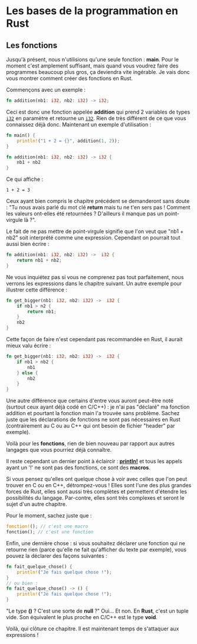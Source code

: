 # Les bases de la programmation en Rust

## Les fonctions

Jusqu'à présent, nous n'utilisions qu'une seule fonction : __main__. Pour le moment c'est amplement suffisant, mais quand vous voudrez faire des programmes beaucoup plus gros, ça deviendra vite ingérable. Je vais donc vous montrer comment créer des fonctions en Rust.

Commençons avec un exemple :

```Rust
fn addition(nb1: i32, nb2: i32) -> i32;
```

Ceci est donc une fonction appelée __addition__ qui prend 2 variables de types [`i32`](https://doc.rust-lang.org/stable/std/primitive.i32.html) en paramètre et retourne un [`i32`](https://doc.rust-lang.org/stable/std/primitive.i32.html). Rien de très différent de ce que vous connaissez déjà donc. Maintenant un exemple d'utilisation :

```Rust
fn main() {
    println!("1 + 2 = {}", addition(1, 2));
}

fn addition(nb1: i32, nb2: i32) -> i32 {
    nb1 + nb2
}
```

Ce qui affiche :

```Shell
1 + 2 = 3
```

Ceux ayant bien compris le chapitre précédent se demanderont sans doute : "Tu nous avais parlé du mot clé __return__ mais tu ne t'en sers pas ! Comment les valeurs ont-elles été retournées ? D'ailleurs il manque pas un point-virgule là ?".

Le fait de ne pas mettre de point-virgule signifie que l'on veut que "nb1 + nb2" soit interprété comme une expression. Cependant on pourrait tout aussi bien écrire :

```Rust
fn addition(nb1: i32, nb2: i32) ->  i32 {
    return nb1 + nb2;
}
```

Ne vous inquiétez pas si vous ne comprenez pas tout parfaitement, nous verrons les expressions dans le chapitre suivant. Un autre exemple pour illustrer cette différence :

```Rust
fn get_bigger(nb1: i32, nb2: i32) ->  i32 {
    if nb1 > n2 {
        return nb1;
    }
    nb2
}
```

Cette façon de faire n'est cependant pas recommandée en Rust, il aurait mieux valu écrire :

```Rust
fn get_bigger(nb1: i32, nb2: i32) ->  i32 {
    if nb1 > nb2 {
        nb1
    } else {
        nb2
    }
}
```

Une autre différence que certains d'entre vous auront peut-être noté (surtout ceux ayant déjà codé en C/C++) : je n'ai pas "déclaré" ma fonction addition et pourtant la fonction main l'a trouvée sans problème. Sachez juste que les déclarations de fonctions ne sont pas nécessaires en Rust (contrairement au C ou au C++ qui ont besoin de fichier "header" par exemple).

Voilà pour les __fonctions__, rien de bien nouveau par rapport aux autres langages que vous pourriez déjà connaître.

Il reste cependant un dernier point à éclaircir : [__println!__](https://doc.rust-lang.org/stable/std/macro.println.html) et tous les appels ayant un '!' ne sont pas des fonctions, ce sont des __macros__.

Si vous pensez qu'elles ont quelque chose à voir avec celles que l'on peut trouver en C ou en C++, détrompez-vous ! Elles sont l'une des plus grandes forces de Rust, elles sont aussi très complètes et permettent d'étendre les possibilités du langage. Par-contre, elles sont très complexes et seront le sujet d'un autre chapitre.

Pour le moment, sachez juste que :

```Rust
fonction!(); // c'est une macro
fonction(); // c'est une fonction
```

Enfin, une dernière chose : si vous souhaitez déclarer une fonction qui ne retourne rien (parce qu'elle ne fait qu'afficher du texte par exemple), vous pouvez la déclarer des façons suivantes :

```Rust
fn fait_quelque_chose() {
    println!("Je fais quelque chose !");
}
// ou bien :
fn fait_quelque_chose() -> () {
    println!("Je fais quelque chose !");
}
```

"Le type __()__ ? C'est une sorte de __null__ ?"
Oui... Et non. En __Rust__, c'est un tuple vide. Son équivalent le plus proche en C/C++ est le type __void__.

Voilà, qui clôture ce chapitre. Il est maintenant temps de s'attaquer aux expressions !
